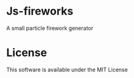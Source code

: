 # Js-fireworks
A small particle firework generator

# License
This software is available under the MIT License
